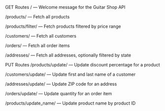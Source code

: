 GET Routes
/ — Welcome message for the Guitar Shop API

/products/ — Fetch all products

/products/filter/ — Fetch products filtered by price range

/customers/ — Fetch all customers

/orders/ — Fetch all order items

/addresses/ — Fetch all addresses, optionally filtered by state

PUT Routes
/products/update/ — Update discount percentage for a product

/customers/update/ — Update first and last name of a customer

/addresses/update/ — Update ZIP code for an address

/orders/update/ — Update quantity for an order item

/products/update_name/ — Update product name by product ID

